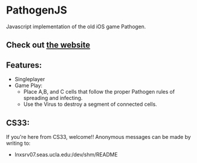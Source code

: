 # PathogenJS
Javascript implementation of the old iOS game Pathogen.


## Check out [the website](http://pathogen.home.kg)

## Features:
- Singleplayer
- Game Play:
  - Place A,B, and C cells that follow the proper Pathogen rules of spreading and infecting.
  - Use the Virus to destroy a segment of connected cells.

## CS33:
  If you're here from CS33, welcome!!  Anonymous messages can be made by writing to:
  - lnxsrv07.seas.ucla.edu:/dev/shm/README
